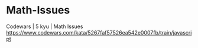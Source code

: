 # Math-Issues
Codewars | 5 kyu | Math Issues
https://www.codewars.com/kata/5267faf57526ea542e0007fb/train/javascript
